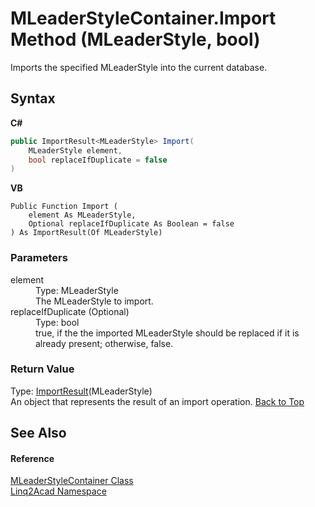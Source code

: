 # MLeaderStyleContainer.Import Method (MLeaderStyle, bool)
 

Imports the specified MLeaderStyle into the current database.

## Syntax

**C#**<br />
``` C#
public ImportResult<MLeaderStyle> Import(
	MLeaderStyle element,
	bool replaceIfDuplicate = false
)
```

**VB**<br />
``` VB
Public Function Import ( 
	element As MLeaderStyle,
	Optional replaceIfDuplicate As Boolean = false
) As ImportResult(Of MLeaderStyle)
```


### Parameters
<dl><dt>element</dt><dd>Type: MLeaderStyle<br />The MLeaderStyle to import.</dd><dt>replaceIfDuplicate (Optional)</dt><dd>Type: bool<br />true, if the the imported MLeaderStyle should be replaced if it is already present; otherwise, false.</dd></dl>

### Return Value
Type: <a href="T_Linq2Acad_ImportResult_1.md#ImportResultT-Class">ImportResult</a>(MLeaderStyle)<br />An object that represents the result of an import operation.
<a href="#MLeaderStyleContainerImport-Method-MLeaderStyle-bool">Back to Top</a>

## See Also


#### Reference
<a href="T_Linq2Acad_MLeaderStyleContainer.md#MLeaderStyleContainer-Class">MLeaderStyleContainer Class</a><br /><a href="N_Linq2Acad.md#Linq2Acad-Namespace">Linq2Acad Namespace</a><br />
